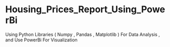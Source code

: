 # Housing_Prices_Report_Using_PowerBi
Using Python Libraries ( Numpy , Pandas , Matplotlib ) For Data Analysis , and Use PowerBi For Visualization
